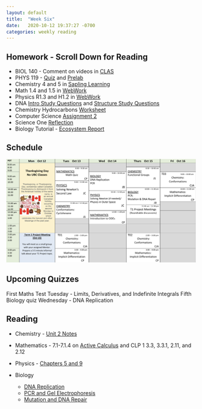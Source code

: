 ```yaml
---
layout: default
title:  "Week Six"
date:   2020-10-12 19:37:27 -0700
categories: weekly reading
---
```


## Homework - Scroll Down for Reading
- BIOL 140 - Comment on videos in [CLAS](https://clas2.arts.ubc.ca/science)
- PHYS 119 - [Quiz](https://canvas.ubc.ca/courses/65161/modules/items/2462217) and [Prelab](https://canvas.ubc.ca/courses/65161/modules/items/2461247)
- Chemistry 4 and 5 in [Sapling Learning](https://share.vidyard.com/watch/kMbhmAvMr9BESagCxpSTGS?)
- Math 1.4 and 1.5 in [WebWork](https://webwork.elearning.ubc.ca/webwork2/2020W1-2_SCIE_010_001/)
- Physics R1.3 and H1.2 in [WebWork](https://webwork.elearning.ubc.ca/webwork2/2020W1-2_SCIE_010_001/)
- DNA [Intro Study Questions](https://canvas.ubc.ca/courses/62806/files/8408204/download?wrap=1) and [Structure Study Questions](https://canvas.ubc.ca/courses/62806/files/8415027/download?wrap=1)
- Chemistry Hydrocarbons [Worksheet](https://canvas.ubc.ca/courses/62920/files/9187784/download?download_frd=1)
- Computer Science [Assignment 2](https://canvas.ubc.ca/courses/62922/assignments/697164)
- Science One [Reflection](https://canvas.ubc.ca/courses/62807/assignments/700933)
- Biology Tutorial - [Ecosystem Report](https://canvas.ubc.ca/courses/62806/assignments/703467)

## Schedule

![Week Six Schedule](/assets/w6schedule.jpg)

## Upcoming Quizzes

First Maths Test Tuesday - Limits, Derivatives, and Indefinite Integrals 
Fifth Biology quiz Wednesday - DNA Replication


## Reading

- Chemistry - [Unit 2 Notes](https://canvas.ubc.ca/courses/62920/modules/items/2146429)

- Mathematics - 7.1-7.1.4 on [Active Calculus](https://activecalculus.org/) and CLP 1 3.3, 3.3.1, 2.11, and 2.12

- Physics - [Chapters 5 and 9](https://canvas.ubc.ca/courses/62922/modules/items/2077993)

- Biology
	- [DNA Replication](https://canvas.ubc.ca/courses/62806/modules/items/1883023)
	- [PCR and Gel Electrophoresis](https://canvas.ubc.ca/courses/62806/modules/items/1883024)
	- [Mutation and DNA Repair](https://canvas.ubc.ca/courses/62806/modules/items/1883025)